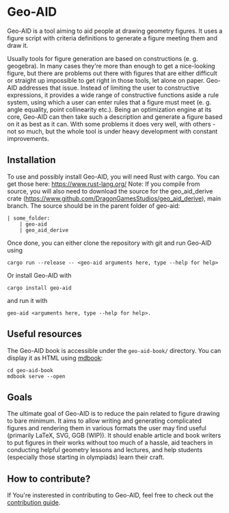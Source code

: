 # Geo-AID

Geo-AID is a tool aiming to aid people at drawing geometry figures. It uses a figure script with criteria definitions to generate a figure meeting them and draw it.

Usually tools for figure generation are based on constructions (e. g. geogebra). In many cases they're more than enough to get a nice-looking figure, but there are problems out there with figures that are either difficult or straight up impossible to get right in those tools, let alone on paper. Geo-AID addresses that issue. Instead of limiting the user to constructive expressions, it provides a wide range of constructive functions aside a rule system, using which a user can enter rules that a figure must meet (e. g. angle equality, point collinearity etc.). Being an optimization engine at its core, Geo-AID can then take such a description and generate a figure based on it as best as it can. With some problems it does very well, with others - not so much, but the whole tool is under heavy development with constant improvements.

## Installation
To use and possibly install Geo-AID, you will need Rust with cargo. You can get those here: https://www.rust-lang.org/
Note: If you compile from source, you will also need to download the source for the geo_aid_derive crate (https://www.github.com/DragonGamesStudios/geo_aid_derive), main branch. The source should be in the parent folder of geo-aid:

```
| some_folder:
    | geo-aid
    | geo_aid_derive
```

Once done, you can either clone the repository with git and run Geo-AID using
```
cargo run --release -- <geo-aid arguments here, type --help for help>
```

Or install Geo-AID with
```
cargo install geo-aid
```

and run it with
```
geo-aid <arguments here, type --help for help>.
```

## Useful resources

The Geo-AID book is accessible under the `geo-aid-book/` directory. You can display it as HTML using [mdbook](https://github.com/rust-lang/mdBook):

```
cd geo-aid-book
mdbook serve --open
```

## Goals

The ultimate goal of Geo-AID is to reduce the pain related to figure drawing to bare minimum. It aims to allow writing and generating complicated figures and rendering them in various formats the user may find useful (primarily LaTeX, SVG, GGB (WIP)). It should enable article and book writers to put figures in their works without too much of a hassle, aid teachers in conducting helpful geometry lessons and lectures, and help students (especially those starting in olympiads) learn their craft.

## How to contribute?

If You're insterested in contributing to Geo-AID, feel free to check out the [contribution guide](CONTRIBUTING.md).